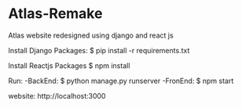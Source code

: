 # Atlas-Remake
Atlas website redesigned using django and react js

Install Django Packages: 
    $ pip install -r requirements.txt

Install Reactjs Packages
    $ npm install


Run:
    -BackEnd: $ python manage.py runserver
    -FronEnd: $ npm start

website:
    http://localhost:3000
